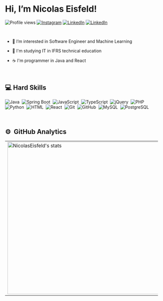
<h1 align="left">Hi, I’m Nicolas Eisfeld! </h1>

<p align="left"> <img src="https://komarev.com/ghpvc/?username=NicolasEisfeld&color=232323" alt="Profile views" />
<a href="https://www.instagram.com/nico.eisfeld/"><img src="https://img.shields.io/badge/Instagram-262626.svg??style=for-the-badge&logo=instagram" alt="Instagram"/></a> 
<a href="https://www.linkedin.com/in/nicolas-eisfeld/"><img src="https://custom-icon-badges.demolab.com/badge/LinkedIn-262626?logo=linkedin-white&logoColor=fff" alt="LinkedIn"/></a> 
<a href="mailto:nicolaseisfeld.dev@gmail.com"><img src="https://custom-icon-badges.demolab.com/badge/Gmail-262626?logo=gmail&logoColor=fff" alt="LinkedIn"/></a> 
</p>


<br />
<div align="left">

- 🎲 I’m interested in Software Engineer and Machine Learning
  
- 📖 I'm studying IT in IFRS technical education
  
- ☕ I'm programmer in Java and React


</div>

<br />

## 💻 Hard Skills
![Java](https://img.shields.io/badge/Java-262626.svg??style=for-the-badge&logo=openjdk&logoColor=white)&nbsp;
![Spring Boot](https://img.shields.io/badge/Spring_Boot-262626?style=flat&logo=Spring)&nbsp;
![JavaScript](https://img.shields.io/badge/-JavaScript-262626?style=flat&logo=javascript)&nbsp;
![TypeScript](https://img.shields.io/badge/-TypeScript-262626?style=flat&logo=typescript)&nbsp;
![jQuery](https://img.shields.io/badge/jQuery-262626.svg??style=for-the-badge&logo=jquery&logoColor=blue)&nbsp;
![PHP](https://img.shields.io/badge/PHP-262626.svg??style=for-the-badge&logo=php)&nbsp;
![Python](https://img.shields.io/badge/-Python-262626?style=flat&logo=python)&nbsp;
![HTML](https://img.shields.io/badge/-HTML-262626?style=flat&logo=HTML5)&nbsp;
![React](https://img.shields.io/badge/React-262626.svg??style=for-the-badge&logo=react)&nbsp;
![Git](https://img.shields.io/badge/-Git-262626?style=flat&logo=git)&nbsp;
![GitHub](https://img.shields.io/badge/-GitHub-262626?style=flat&logo=github)&nbsp;
![MySQL](https://img.shields.io/badge/-MySQL-262626?style=flat&logo=mysql)&nbsp;
![PostgreSQL](https://img.shields.io/badge/-PostgreSQL-262626?style=flat&logo=postgresql)&nbsp;

<br />

## ⚙️ &nbsp;GitHub Analytics
<div align="center">
  <table >
    <tr>
      <td>
        <img width="500em" src="https://github-readme-stats.vercel.app/api?username=NicolasEisfeld&show_icons=true&theme=apprentice" alt="NicolasEisfeld's stats"/>
      </td>
      <td>
        <img width="400em" src="https://github-readme-stats.vercel.app/api/top-langs/?username=NicolasEisfeld&layout=compact&theme=apprentice" alt="NicolasEisfeld's most languages"/>
      </td>
    </tr>
  </table>
</div>


<br />

